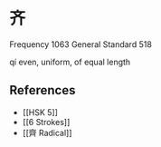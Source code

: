 # 齐
Frequency 1063
General Standard 518

qí
even, uniform, of equal length

## References
- [[HSK 5]]
- [[6 Strokes]]
- [[齊 Radical]]